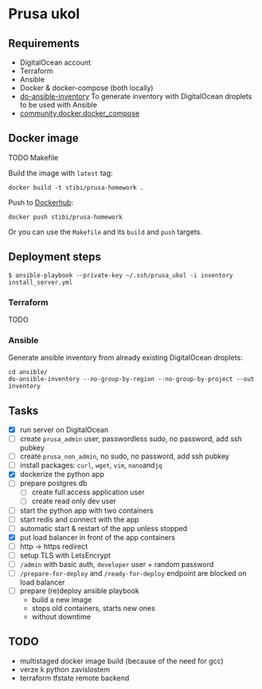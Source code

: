 # Prusa ukol

## Requirements

- DigitalOcean account
- Terraform
- Ansible
- Docker & docker-compose (both locally)
- [do-ansible-inventory](https://github.com/do-community/do-ansible-inventory) To generate inventory with DigitalOcean droplets to be used with Ansible
- [community.docker.docker_compose](https://docs.ansible.com/ansible/latest/collections/community/docker/docker_compose_module.html#ansible-collections-community-docker-docker-compose-module)

## Docker image

TODO Makefile

Build the image with `latest` tag:

```
docker build -t stibi/prusa-homework .
```

Push to [Dockerhub](https://hub.docker.com/repository/docker/stibi/prusa-homework/):

```
docker push stibi/prusa-homework
```

Or you can use the `Makefile` and its `build` and `push` targets.

## Deployment steps

```
$ ansible-playbook --private-key ~/.ssh/prusa_ukol -i inventory install_server.yml
```

### Terraform

TODO

### Ansible

Generate ansible inventory from already existing DigitalOcean droplets:

```
cd ansible/
do-ansible-inventory --no-group-by-region --no-group-by-project --out inventory
```



## Tasks

- [x] run server on DigitalOcean
- [ ] create `prusa_admin` user, passwordless sudo, no password, add ssh pubkey
- [ ] create `prusa_non_admin`, no sudo, no password, add ssh pubkey
- [ ] install packages: `curl`, `wget`, `vim`, `nano`and`jq`
- [x] dockerize the python app
- [ ] prepare postgres db
  - [ ] create full access application user
  - [ ] create read only dev user
- [ ] start the python app with two containers
- [ ] start redis and connect with the app
- [ ] automatic start & restart of the app unless stopped
- [x] put load balancer in front of the app containers
- [ ] http -> https redirect
- [ ] setup TLS with LetsEncrypt
- [ ] `/admin` with basic auth, `developer` user + random password
- [ ] `/prepare-for-deploy` and `/ready-for-deploy` endpoint are blocked on load balancer
- [ ] prepare (re)deploy ansible playbook
  - build a new image
  - stops old containers, starts new ones
  - without downtime

## TODO

- multistaged docker image build (because of the need for gcc)
- verze k python zavislostem
- terraform tfstate remote backend
